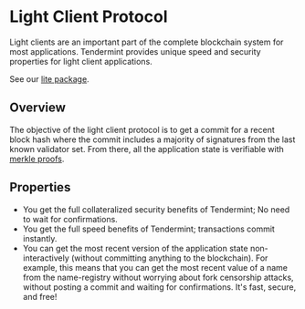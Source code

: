 # Light Client Protocol

Light clients are an important part of the complete blockchain system
for most applications. Tendermint provides unique speed and security
properties for light client applications.

See our [lite
package](https://godoc.org/github.com/chainpoint/tendermint/lite).

## Overview

The objective of the light client protocol is to get a
commit for a recent block
hash where the commit includes a
majority of signatures from the last known validator set. From there,
all the application state is verifiable with [merkle
proofs](../spec/blockchain/encoding.md#iavl-tree).

## Properties

- You get the full collateralized security benefits of Tendermint; No
  need to wait for confirmations.
- You get the full speed benefits of Tendermint; transactions
  commit instantly.
- You can get the most recent version of the application state
  non-interactively (without committing anything to the blockchain).
  For example, this means that you can get the most recent value of a
  name from the name-registry without worrying about fork censorship
  attacks, without posting a commit and waiting for confirmations.
  It's fast, secure, and free!
